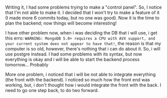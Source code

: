 Writing it, I had some problems trying to make a "control panel". So, I notice that I'm not able to make it. I decided that I won't try to make a feature of it (I made more 6 commits today, but no one was good). Now it is the time to plan the backend; now things will become interesting!

I have other problem now, when i was deciding the DB that i will use, i get this erro: `WARNING: MongoDB 5.0+ requires a CPU with AVX support, and your current system does not appear to have that!`, the reason is that my computer is so old, however, there's nothing that i can do about it. So, i will use postgre instead. I had some problems with its syntax, but now everything is okay and i will be able to start the backend process tomorrow... Probably

More one problem, i noticed that i will be not able to integrate everything (the front with the backend). I noticed so much how the front end was working, but, i don't thought how i would integrate the front with the back. I need to go one step back, to do two forward.

